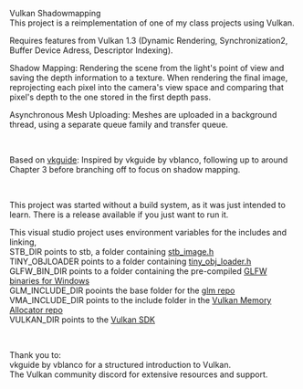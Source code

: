 Vulkan Shadowmapping\
This project is a reimplementation of one of my class projects using Vulkan. 


Requires features from Vulkan 1.3 (Dynamic Rendering, Synchronization2, Buffer Device Adress, Descriptor Indexing).

Shadow Mapping: Rendering the scene from the light's point of view and saving the depth information to a texture. When rendering the final image, reprojecting each pixel into the camera's view space and comparing that pixel's depth to the one stored in the first depth pass. 

Asynchronous Mesh Uploading: Meshes are uploaded in a background thread, using a separate queue family and transfer queue.

<br>

Based on [vkguide](https://vkguide.dev): Inspired by vkguide by vblanco, following up to around Chapter 3 before branching off to focus on shadow mapping.

<br>

This project was started without a build system, as it was just intended to learn. There is a release available if you just want to run it.


This visual studio project uses environment variables for the includes and linking, \
STB_DIR points to stb, a folder containing [stb_image.h](https://github.com/nothings/stb/blob/master/stb_image.h) \
TINY_OBJLOADER points to a folder containing [tiny_obj_loader.h](https://github.com/tinyobjloader/tinyobjloader/blob/release/tiny_obj_loader.h) \
GLFW_BIN_DIR points to a folder containing the pre-compiled [GLFW binaries for Windows](https://www.glfw.org/download.html) \
GLM_INCLUDE_DIR pooints the base folder for the [glm repo](https://github.com/g-truc/glm) \
VMA_INCLUDE_DIR points to the include folder in the [Vulkan Memory Allocator repo](https://github.com/GPUOpen-LibrariesAndSDKs/VulkanMemoryAllocator) \
VULKAN_DIR points to the [Vulkan SDK](https://www.lunarg.com/vulkan-sdk/) 

<br>

Thank you to:\
vkguide by vblanco for a structured introduction to Vulkan.\
The Vulkan community discord for extensive resources and support.
